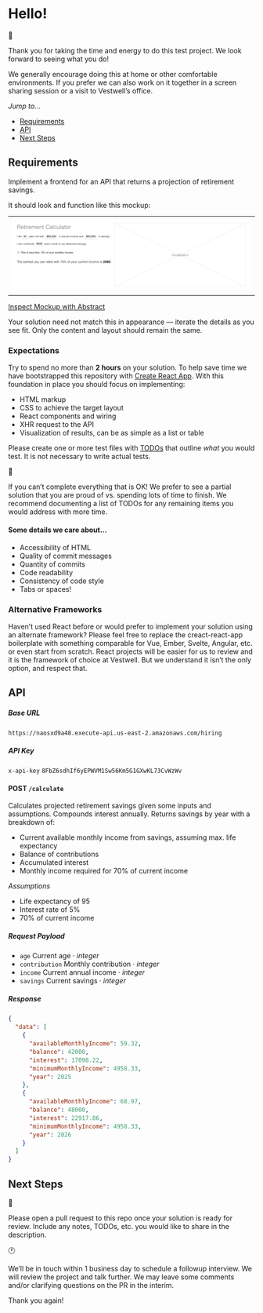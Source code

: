 # Hello!

:wave:

Thank you for taking the time and energy to do this test project. We look forward to seeing what you do!

We generally encourage doing this at home or other comfortable environments. If you prefer we can also work on it together in a screen sharing session or a visit to Vestwell’s office.

_Jump to…_

- [Requirements](#requirements)
- [API](#api)
- [Next Steps](#next-steps)

## Requirements

Implement a frontend for an API that returns a projection of retirement savings.

It should look and function like this mockup:

<table>
  <tr>
    <td>
      <img src="./mockup.png" alt="Mockup" />
    </td>
  </tr>
</table>

[Inspect Mockup with Abstract][abstract]

Your solution need not match this in appearance — iterate the details as you see fit. Only the content and layout should remain the same.

### Expectations

Try to spend no more than **2 hours** on your solution. To help save time we have bootstrapped this repository with [Create React App][cra]. With this foundation in place you should focus on implementing:

- HTML markup
- CSS to achieve the target layout
- React components and wiring
- XHR request to the API
- Visualization of results, can be as simple as a list or table

Please create one or more test files with [TODOs][jest-todos] that outline _what_ you would test. It is not necessary to write actual tests.

:grimacing:

If you can’t complete everything that is OK! We prefer to see a partial solution that you are proud of vs. spending lots of time to finish. We recommend documenting a list of TODOs for any remaining items you would address with more time.

#### Some details we care about…

- Accessibility of HTML
- Quality of commit messages
- Quantity of commits
- Code readability
- Consistency of code style
- Tabs or spaces!

### Alternative Frameworks

Haven’t used React before or would prefer to implement your solution using an alternate framework? Please feel free to replace the creact-react-app boilerplate with something comparable for Vue, Ember, Svelte, Angular, etc. or even start from scratch. React projects will be easier for us to review and it is the framework of choice at Vestwell. But we understand it isn’t the only option, and respect that. 

## API

##### Base URL

`https://naosxd9a48.execute-api.us-east-2.amazonaws.com/hiring`

##### API Key

`x-api-key` `8FbZ6sdhIf6yEPWVM1Sw56Km5G1GXwKL73CvWzWv`

#### POST `/calculate`

Calculates projected retirement savings given some inputs and assumptions. Compounds interest annually. Returns savings by year with a breakdown of:

- Current available monthly income from savings, assuming max. life expectancy
- Balance of contributions
- Accumulated interest
- Monthly income required for 70% of current income

_Assumptions_

- Life expectancy of 95
- Interest rate of 5%
- 70% of current income

##### Request Payload

- `age` Current age · _integer_
- `contribution` Monthly contribution · _integer_
- `income` Current annual income · _integer_
- `savings` Current savings · _integer_

##### Response

```json
{
  "data": [
    {
      "availableMonthlyIncome": 59.32,
      "balance": 42000,
      "interest": 17098.22,
      "minimumMonthlyIncome": 4958.33,
      "year": 2025
    },
    {
      "availableMonthlyIncome": 68.97,
      "balance": 48000,
      "interest": 22917.86,
      "minimumMonthlyIncome": 4958.33,
      "year": 2026
    }
  ]
}
```

## Next Steps

:raised_hands:

Please open a pull request to this repo once your solution is ready for review. Include any notes, TODOs, etc. you would like to share in the description.

:clock1:

We’ll be in touch within 1 business day to schedule a followup interview. We will review the project and talk further. We may leave some comments and/or clarifying questions on the PR in the interim.

Thank you again!

[cra]: https://github.com/facebook/create-react-app
[jest-todos]: https://jestjs.io/docs/en/api#testtodoname
[abstract]: https://share.goabstract.com/0f84b757-7b8f-4e6a-a415-829f205342c8
